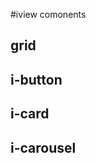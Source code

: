 
#iview comonents

## grid

[](#demo-i-grid)

## i-button

[](#demo-i-button)

## i-card

[](#demo-i-card)

## i-carousel

[](#demo-i-carousel)
